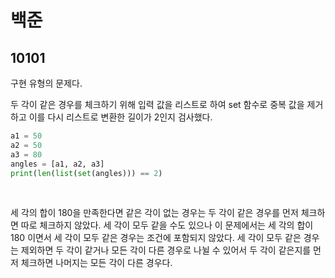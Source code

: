 # 백준

## 10101

구현 유형의 문제다.

두 각이 같은 경우를 체크하기 위해 입력 값을 리스트로 하여 set 함수로 중복 값을 제거하고 이를 다시 리스트로 변환한 길이가 2인지 검사했다.

```python
a1 = 50
a2 = 50
a3 = 80
angles = [a1, a2, a3]
print(len(list(set(angles))) == 2)
```

<br>

세 각의 합이 180을 만족한다면 같은 각이 없는 경우는 두 각이 같은 경우를 먼저 체크하면 따로 체크하지 않았다. 세 각이 모두 같을 수도 있으나 이 문제에서는 세 각의 합이 180 이면서 세 각이 모두 같은 경우는 조건에 포함되지 않았다. 세 각이 모두 같은 경우는 제외하면 두 각이 같거나 모든 각이 다른 경우로 나뉠 수 있어서 두 각이 같은지를 먼저 체크하면 나머지는 모든 각이 다른 경우다.